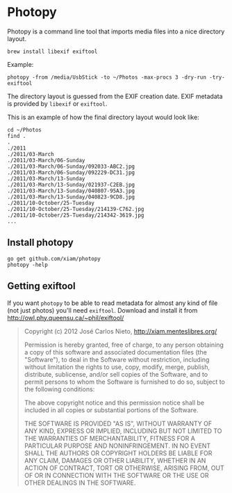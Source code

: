 # Photopy

Photopy is a command line tool that imports media files into a nice directory
layout.

```
brew install libexif exiftool
```

Example:

```
photopy -from /media/UsbStick -to ~/Photos -max-procs 3 -dry-run -try-exiftool
```

The directory layout is guessed from the EXIF creation date. EXIF metadata is
provided by `libexif` or `exiftool`.

This is an example of how the final directory layout would look like:

```
cd ~/Photos
find .
.
./2011
./2011/03-March
./2011/03-March/06-Sunday
./2011/03-March/06-Sunday/092033-ABC2.jpg
./2011/03-March/06-Sunday/092229-DC31.jpg
./2011/03-March/13-Sunday
./2011/03-March/13-Sunday/021937-C2EB.jpg
./2011/03-March/13-Sunday/040807-95A3.jpg
./2011/03-March/13-Sunday/040823-9CD8.jpg
./2011/10-October/25-Tuesday
./2011/10-October/25-Tuesday/214139-C762.jpg
./2011/10-October/25-Tuesday/214342-3619.jpg
...
```

## Install photopy

```
go get github.com/xiam/photopy
photopy -help
```

## Getting exiftool

If you want `photopy` to be able to read metadata for almost any kind of file
(not just photos) you'll need `exiftool`. Download and install it from
http://owl.phy.queensu.ca/~phil/exiftool/

> Copyright (c) 2012 José Carlos Nieto, http://xiam.menteslibres.org/
>
> Permission is hereby granted, free of charge, to any person obtaining
> a copy of this software and associated documentation files (the
> "Software"), to deal in the Software without restriction, including
> without limitation the rights to use, copy, modify, merge, publish,
> distribute, sublicense, and/or sell copies of the Software, and to
> permit persons to whom the Software is furnished to do so, subject to
> the following conditions:
>
> The above copyright notice and this permission notice shall be
> included in all copies or substantial portions of the Software.
>
> THE SOFTWARE IS PROVIDED "AS IS", WITHOUT WARRANTY OF ANY KIND,
> EXPRESS OR IMPLIED, INCLUDING BUT NOT LIMITED TO THE WARRANTIES OF
> MERCHANTABILITY, FITNESS FOR A PARTICULAR PURPOSE AND
> NONINFRINGEMENT. IN NO EVENT SHALL THE AUTHORS OR COPYRIGHT HOLDERS BE
> LIABLE FOR ANY CLAIM, DAMAGES OR OTHER LIABILITY, WHETHER IN AN ACTION
> OF CONTRACT, TORT OR OTHERWISE, ARISING FROM, OUT OF OR IN CONNECTION
> WITH THE SOFTWARE OR THE USE OR OTHER DEALINGS IN THE SOFTWARE.
